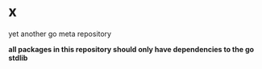 # x

yet another go meta repository

__all packages in this repository should only have dependencies to the go stdlib__
